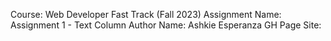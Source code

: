 Course: Web Developer Fast Track (Fall 2023)
Assignment Name: Assignment 1 - Text Column
Author Name: Ashkie Esperanza
GH Page Site: 